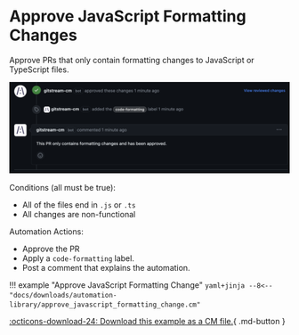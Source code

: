# Approve JavaScript Formatting Changes
Approve PRs that only contain formatting changes to JavaScript or TypeScript files. 

![Approve JavaScript formatting changes](approve-javascript-formatting-change.png)

Conditions (all must be true):

* All of the files end in `.js` or `.ts`
* All changes are non-functional

Automation Actions:

* Approve the PR
* Apply a `code-formatting` label.
* Post a comment that explains the automation.

!!! example "Approve JavaScript Formatting Change"
    ```yaml+jinja
    --8<-- "docs/downloads/automation-library/approve_javascript_formatting_change.cm"
    ```
    <div class="result" markdown>
      <span>
      [:octicons-download-24: Download this example as a CM file.](/downloads/automation-library/approve_javascript_formatting_change.cm){ .md-button }
      </span>
    </div>
